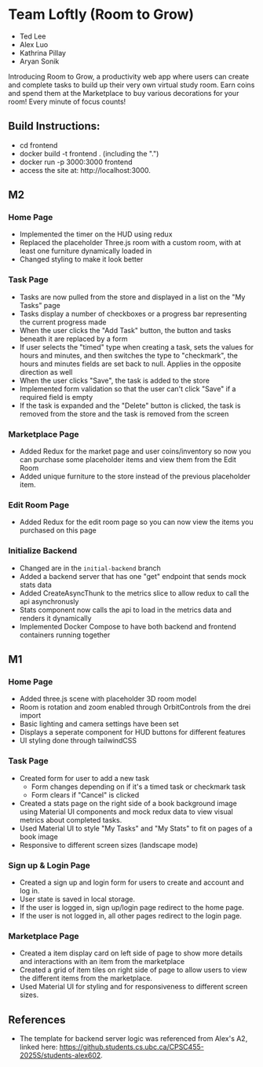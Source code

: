 # Team Loftly (Room to Grow)
- Ted Lee
- Alex Luo
- Kathrina Pillay
- Aryan Sonik

  
Introducing Room to Grow, a productivity web app where users can create and complete tasks to build up their very own virtual study room.
Earn coins and spend them at the Marketplace to buy various decorations for your room! Every minute of focus counts!

## Build Instructions:
- cd frontend
- docker build -t frontend . (including the ".")
- docker run -p 3000:3000 frontend
- access the site at: http://localhost:3000.

## M2
### Home Page
- Implemented the timer on the HUD using redux
- Replaced the placeholder Three.js room with a custom room, with at least one furniture dynamically loaded in
- Changed styling to make it look better

### Task Page
- Tasks are now pulled from the store and displayed in a list on the "My Tasks" page
- Tasks display a number of checkboxes or a progress bar representing the current progress made
- When the user clicks the "Add Task" button, the button and tasks beneath it are replaced by a form
- If user selects the "timed" type when creating a task, sets the values for hours and minutes, and then switches the type to "checkmark", the hours and minutes fields are set back to null. Applies in the opposite direction as well
- When the user clicks "Save", the task is added to the store
- Implemented form validation so that the user can't click "Save" if a required field is empty
- If the task is expanded and the "Delete" button is clicked, the task is removed from the store and the task is removed from the screen

### Marketplace Page
- Added Redux for the market page and user coins/inventory so now you can purchase some placeholder items and view them from the Edit Room
- Added unique furniture to the store instead of the previous placeholder item.

### Edit Room Page
- Added Redux for the edit room page so you can now view the items you purchased on this page

### Initialize Backend
- Changed are in the `initial-backend` branch
- Added a backend server that has one "get" endpoint that sends mock stats data
- Added CreateAsyncThunk to the metrics slice to allow redux to call the api asynchronusly
- Stats component now calls the api to load in the metrics data and renders it dynamically
- Implemented Docker Compose to have both backend and frontend containers running together

## M1

### Home Page
- Added three.js scene with placeholder 3D room model
- Room is rotation and zoom enabled through OrbitControls from the drei import
- Basic lighting and camera settings have been set
- Displays a seperate component for HUD buttons for different features 
- UI styling done through tailwindCSS

### Task Page
- Created form for user to add a new task
  - Form changes depending on if it's a timed task or checkmark task
  - Form clears if "Cancel" is clicked
- Created a stats page on the right side of a book background image using Material UI components and mock redux data to view visual metrics about completed tasks.
- Used Material UI to style "My Tasks" and "My Stats" to fit on pages of a book image 
- Responsive to different screen sizes (landscape mode)

### Sign up & Login Page
- Created a sign up and login form for users to create and account and log in.
- User state is saved in local storage.
- If the user is logged in, sign up/login page redirect to the home page.
- If the user is not logged in, all other pages redirect to the login page.

### Marketplace Page
- Created a item display card on left side of page to show more details and interactions with an item from the marketplace
- Created a grid of item tiles on right side of page to allow users to view the different items from the marketplace.
- Used Material UI for styling and for responsiveness to different screen sizes.

## References
- The template for backend server logic was referenced from Alex's A2, linked here: https://github.students.cs.ubc.ca/CPSC455-2025S/students-alex602.
 
